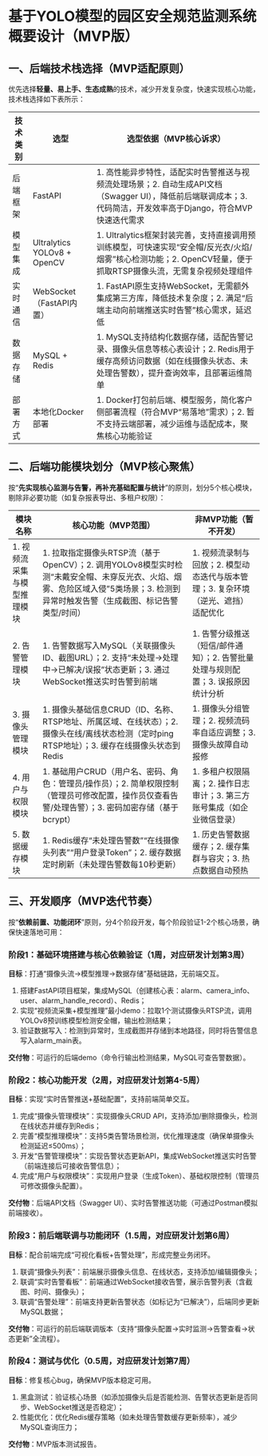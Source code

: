 # 基于YOLO模型的园区安全规范监测系统概要设计（MVP版）
## 一、后端技术栈选择（MVP适配原则）
优先选择**轻量、易上手、生态成熟**的技术，减少开发复杂度，快速实现核心功能，技术栈选择如下表所示：

| 技术类别 | 选型 | 选型依据（MVP核心诉求） |
|----------|------|--------------------------|
| 后端框架 | FastAPI | 1. 高性能异步特性，适配实时告警推送与视频流处理场景；2. 自动生成API文档（Swagger UI），降低前后端联调成本；3. 代码简洁，开发效率高于Django，符合MVP快速迭代需求 |
| 模型集成 | Ultralytics YOLOv8 + OpenCV | 1. Ultralytics框架封装完善，支持直接调用预训练模型，可快速实现“安全帽/反光衣/火焰/烟雾”核心检测功能；2. OpenCV轻量，便于抓取RTSP摄像头流，无需复杂视频处理组件 |
| 实时通信 | WebSocket（FastAPI内置） | 1. FastAPI原生支持WebSocket，无需额外集成第三方库，降低技术复杂度；2. 满足“后端主动向前端推送实时告警”核心需求，延迟低 |
| 数据存储 | MySQL + Redis | 1. MySQL支持结构化数据存储，适配告警记录、摄像头信息等核心表设计；2. Redis用于缓存高频访问数据（如在线摄像头状态、未处理告警数），提升查询效率，且部署运维简单 |
| 部署方式 | 本地化Docker部署 | 1. Docker打包前后端、模型服务，简化客户侧部署流程（符合MVP“易落地”需求）；2. 暂不支持云端部署，减少运维与适配成本，聚焦核心功能验证 |


## 二、后端功能模块划分（MVP核心聚焦）
按“**先实现核心监测与告警，再补充基础配置与统计**”的原则，划分5个核心模块，剔除非必要功能（如复杂报表导出、多租户权限）：

| 模块名称 | 核心功能（MVP范围） | 非MVP功能（暂不开发） |
|----------|----------------------|------------------------|
| 1. 视频流采集与模型推理模块 | 1. 拉取指定摄像头RTSP流（基于OpenCV）；2. 调用YOLOv8模型实时检测“未戴安全帽、未穿反光衣、火焰、烟雾、危险区域入侵”5类场景；3. 检测到异常时触发告警（生成截图、标记告警类型/时间） | 1. 视频流录制与回放；2. 模型动态迭代与版本管理；3. 复杂环境（逆光、遮挡）适配优化 |
| 2. 告警管理模块 | 1. 告警数据写入MySQL（关联摄像头ID、截图URL）；2. 支持“未处理→处理中→已解决/误报”状态更新；3. 通过WebSocket推送实时告警到前端 | 1. 告警分级推送（短信/邮件通知）；2. 告警批量处理与规则配置；3. 误报原因统计分析 |
| 3. 摄像头管理模块 | 1. 摄像头基础信息CRUD（ID、名称、RTSP地址、所属区域、在线状态）；2. 摄像头在线/离线状态检测（定时ping RTSP地址）；3. 缓存在线摄像头状态到Redis | 1. 摄像头分组管理；2. 视频流码率自适应调整；3. 摄像头故障自动报修 |
| 4. 用户与权限模块 | 1. 基础用户CRUD（用户名、密码、角色：管理员/操作员）；2. 简单权限控制（管理员可修改配置，操作员仅查看告警/处理告警）；3. 密码加密存储（基于bcrypt） | 1. 多租户权限隔离；2. 操作日志审计；3. 第三方账号集成（如企业微信登录） |
| 5. 数据缓存模块 | 1. Redis缓存“未处理告警数”“在线摄像头列表”“用户登录Token”；2. 缓存数据定时刷新（未处理告警数每10秒更新） | 1. 历史告警数据缓存；2. 缓存集群与容灾；3. 热点数据自动预热 |


## 三、开发顺序（MVP迭代节奏）
按“**依赖前置、功能闭环**”原则，分4个阶段开发，每个阶段验证1-2个核心场景，确保快速落地可用：

### 阶段1：基础环境搭建与核心依赖验证（1周，对应研发计划第3周）
**目标**：打通“摄像头流→模型推理→数据存储”基础链路，无前端交互。  
1. 搭建FastAPI项目框架，集成MySQL（创建核心表：alarm、camera_info、user、alarm_handle_record）、Redis；  
2. 实现“视频流采集+模型推理”最小demo：拉取1个测试摄像头RTSP流，调用YOLOv8预训练模型检测安全帽，输出检测结果；  
3. 验证数据写入：检测到异常时，生成截图并存储到本地路径，同时将告警信息写入alarm_main表。  

**交付物**：可运行的后端demo（命令行输出检测结果，MySQL可查告警数据）。


### 阶段2：核心功能开发（2周，对应研发计划第4-5周）
**目标**：实现“实时告警推送+基础配置”，支持前端简单交互。  
1. 完成“摄像头管理模块”：实现摄像头CRUD API，支持添加/删除摄像头，检测在线状态并缓存到Redis；  
2. 完善“模型推理模块”：支持5类告警场景检测，优化推理速度（确保单摄像头检测延迟≤500ms）；  
3. 开发“告警管理模块”：实现告警状态更新API，集成WebSocket推送实时告警（前端连接后可接收告警信息）；  
4. 完成“用户与权限模块”：实现用户登录（生成Token）、基础权限控制（管理员可修改摄像头配置）。  

**交付物**：后端API文档（Swagger UI）、实时告警推送功能（可通过Postman模拟前端接收）。


### 阶段3：前后端联调与功能闭环（1.5周，对应研发计划第6周）
**目标**：配合前端完成“可视化看板+告警处理”，形成完整业务闭环。  
1. 联调“摄像头列表”：前端展示摄像头信息、在线状态，支持添加/编辑摄像头；  
2. 联调“实时告警看板”：前端通过WebSocket接收告警，展示告警列表（含截图、时间、摄像头）；  
3. 联调“告警处理”：前端支持更新告警状态（如标记为“已解决”），后端同步更新MySQL数据；  

**交付物**：可运行的前后端联调版本（支持“摄像头配置→实时监测→告警查看→状态更新”全流程）。


### 阶段4：测试与优化（0.5周，对应研发计划第7周）
**目标**：修复核心bug，确保MVP版本稳定可用。  
1. 黑盒测试：验证核心场景（如添加摄像头后是否能检测、告警状态更新是否同步、WebSocket推送是否稳定）；  
2. 性能优化：优化Redis缓存策略（如未处理告警数缓存更新频率），减少MySQL查询压力；  

**交付物**：MVP版本测试报告。
